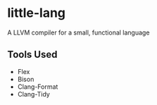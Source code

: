 # little-lang
A LLVM compiler for a small, functional language

## Tools Used
- Flex
- Bison
- Clang-Format
- Clang-Tidy
